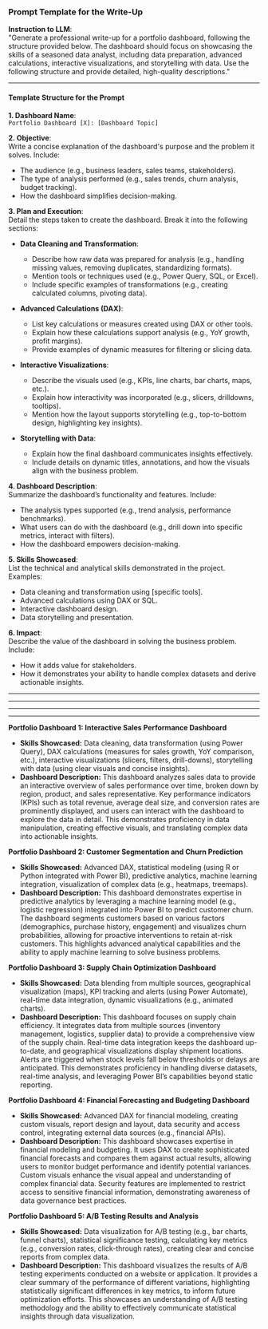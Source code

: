 

### **Prompt Template for the Write-Up**

**Instruction to LLM**:  
"Generate a professional write-up for a portfolio dashboard, following the structure provided below. The dashboard should focus on showcasing the skills of a seasoned data analyst, including data preparation, advanced calculations, interactive visualizations, and storytelling with data. Use the following structure and provide detailed, high-quality descriptions."

---

#### **Template Structure for the Prompt**

**1. Dashboard Name**:  
`Portfolio Dashboard [X]: [Dashboard Topic]`

**2. Objective**:  
Write a concise explanation of the dashboard's purpose and the problem it solves. Include:  
- The audience (e.g., business leaders, sales teams, stakeholders).  
- The type of analysis performed (e.g., sales trends, churn analysis, budget tracking).  
- How the dashboard simplifies decision-making.

**3. Plan and Execution**:  
Detail the steps taken to create the dashboard. Break it into the following sections:  
- **Data Cleaning and Transformation**:  
  - Describe how raw data was prepared for analysis (e.g., handling missing values, removing duplicates, standardizing formats).  
  - Mention tools or techniques used (e.g., Power Query, SQL, or Excel).  
  - Include specific examples of transformations (e.g., creating calculated columns, pivoting data).  

- **Advanced Calculations (DAX)**:  
  - List key calculations or measures created using DAX or other tools.  
  - Explain how these calculations support analysis (e.g., YoY growth, profit margins).  
  - Provide examples of dynamic measures for filtering or slicing data.

- **Interactive Visualizations**:  
  - Describe the visuals used (e.g., KPIs, line charts, bar charts, maps, etc.).  
  - Explain how interactivity was incorporated (e.g., slicers, drilldowns, tooltips).  
  - Mention how the layout supports storytelling (e.g., top-to-bottom design, highlighting key insights).  

- **Storytelling with Data**:  
  - Explain how the final dashboard communicates insights effectively.  
  - Include details on dynamic titles, annotations, and how the visuals align with the business problem.

**4. Dashboard Description**:  
Summarize the dashboard’s functionality and features. Include:  
- The analysis types supported (e.g., trend analysis, performance benchmarks).  
- What users can do with the dashboard (e.g., drill down into specific metrics, interact with filters).  
- How the dashboard empowers decision-making.

**5. Skills Showcased**:  
List the technical and analytical skills demonstrated in the project. Examples:  
- Data cleaning and transformation using [specific tools].  
- Advanced calculations using DAX or SQL.  
- Interactive dashboard design.  
- Data storytelling and presentation.

**6. Impact**:  
Describe the value of the dashboard in solving the business problem. Include:  
- How it adds value for stakeholders.  
- How it demonstrates your ability to handle complex datasets and derive actionable insights.


---
---
---
---

**Portfolio Dashboard 1:  Interactive Sales Performance Dashboard**

* **Skills Showcased:** Data cleaning, data transformation (using Power Query), DAX calculations (measures for sales growth, YoY comparison, etc.), interactive visualizations (slicers, filters, drill-downs), storytelling with data (using clear visuals and concise insights).
* **Dashboard Description:** This dashboard analyzes sales data to provide an interactive overview of sales performance over time, broken down by region, product, and sales representative.  Key performance indicators (KPIs) such as total revenue, average deal size, and conversion rates are prominently displayed, and users can interact with the dashboard to explore the data in detail.  This demonstrates proficiency in data manipulation, creating effective visuals, and translating complex data into actionable insights.

**Portfolio Dashboard 2:  Customer Segmentation and Churn Prediction**

* **Skills Showcased:** Advanced DAX, statistical modeling (using R or Python integrated with Power BI), predictive analytics, machine learning integration, visualization of complex data (e.g., heatmaps, treemaps).
* **Dashboard Description:**  This dashboard demonstrates expertise in predictive analytics by leveraging a machine learning model (e.g., logistic regression) integrated into Power BI to predict customer churn. The dashboard segments customers based on various factors (demographics, purchase history, engagement) and visualizes churn probabilities, allowing for proactive interventions to retain at-risk customers.  This highlights advanced analytical capabilities and the ability to apply machine learning to solve business problems.

**Portfolio Dashboard 3:  Supply Chain Optimization Dashboard**

* **Skills Showcased:** Data blending from multiple sources, geographical visualization (maps), KPI tracking and alerts (using Power Automate), real-time data integration, dynamic visualizations (e.g., animated charts).
* **Dashboard Description:** This dashboard focuses on supply chain efficiency. It integrates data from multiple sources (inventory management, logistics, supplier data) to provide a comprehensive view of the supply chain.  Real-time data integration keeps the dashboard up-to-date, and geographical visualizations display shipment locations.  Alerts are triggered when stock levels fall below thresholds or delays are anticipated. This demonstrates proficiency in handling diverse datasets, real-time analysis, and leveraging Power BI’s capabilities beyond static reporting.


**Portfolio Dashboard 4:  Financial Forecasting and Budgeting Dashboard**

* **Skills Showcased:**  Advanced DAX for financial modeling, creating custom visuals, report design and layout, data security and access control, integrating external data sources (e.g., financial APIs).
* **Dashboard Description:** This dashboard showcases expertise in financial modeling and budgeting.  It uses DAX to create sophisticated financial forecasts and compares them against actual results, allowing users to monitor budget performance and identify potential variances.  Custom visuals enhance the visual appeal and understanding of complex financial data.  Security features are implemented to restrict access to sensitive financial information, demonstrating awareness of data governance best practices.


**Portfolio Dashboard 5:  A/B Testing Results and Analysis**

* **Skills Showcased:**  Data visualization for A/B testing (e.g., bar charts, funnel charts), statistical significance testing, calculating key metrics (e.g., conversion rates, click-through rates), creating clear and concise reports from complex data.
* **Dashboard Description:** This dashboard visualizes the results of A/B testing experiments conducted on a website or application.  It provides a clear summary of the performance of different variations, highlighting statistically significant differences in key metrics, to inform future optimization efforts.  This showcases an understanding of A/B testing methodology and the ability to effectively communicate statistical insights through data visualization.


